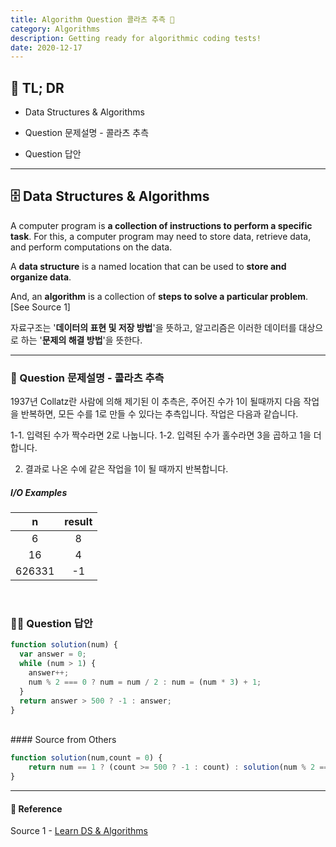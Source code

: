 ```yaml
---
title: Algorithm Question 콜라츠 추측 🧬
category: Algorithms
description: Getting ready for algorithmic coding tests!
date: 2020-12-17
---
```


## 🤦 TL; DR

- Data Structures & Algorithms
  
- Question 문제설명 - 콜라츠 추측
  
- Question 답안

---

## 🗄️ Data Structures & Algorithms

A computer program is **a collection of instructions to perform a specific task**. For this, a computer program may need to store data, retrieve data, and perform computations on the data.

A **data structure** is a named location that can be used to **store and organize data**. 

And, an **algorithm** is a collection of **steps to solve a particular problem**. \[See Source 1]

자료구조는 '**데이터의 표현 및 저장 방법**'을 뜻하고, 알고리즘은 이러한 데이터를 대상으로 하는 '**문제의 해결 방법**'을 뜻한다.

---

### 👀 Question 문제설명 - 콜라츠 추측

1937년 Collatz란 사람에 의해 제기된 이 추측은, 주어진 수가 1이 될때까지 다음 작업을 반복하면, 모든 수를 1로 만들 수 있다는 추측입니다. 작업은 다음과 같습니다.

1-1. 입력된 수가 짝수라면 2로 나눕니다. 
1-2. 입력된 수가 홀수라면 3을 곱하고 1을 더합니다.

2. 결과로 나온 수에 같은 작업을 1이 될 때까지 반복합니다.

##### I/O Examples

| n      | result |
| :------: | :------: |
| 6      | 8      |
| 16     | 4      |
| 626331 | -1     |

<br>

### 👨‍💻 Question 답안

```javascript
function solution(num) {
  var answer = 0;
  while (num > 1) {
​    answer++;
​    num % 2 === 0 ? num = num / 2 : num = (num * 3) + 1;
  }
  return answer > 500 ? -1 : answer;
}
```
<br>
#### Source from Others

```js
function solution(num,count = 0) {
    return num == 1 ? (count >= 500 ? -1 : count) : solution(num % 2 == 0 ? num / 2 : num * 3 + 1,++count);
}
```
---
#### 🔗 Reference
Source 1 - [Learn DS & Algorithms](https://www.programiz.com/dsa)